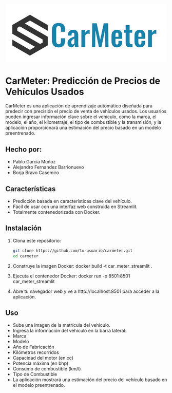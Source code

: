 ![CarMeter](img/carmeter.png)

# CarMeter: Predicción de Precios de Vehículos Usados

CarMeter es una aplicación de aprendizaje automático diseñada para predecir con precisión el precio de venta de vehículos usados. Los usuarios pueden ingresar información clave sobre el vehículo, como la marca, el modelo, el año, el kilometraje, el tipo de combustible y la transmisión, y la aplicación proporcionará una estimación del precio basado en un modelo preentrenado.

## Hecho por:
   * Pablo García Muñoz
   * Alejandro Fernandez Barrionuevo
   * Borja Bravo Casemiro

## Características
- Predicción basada en características clave del vehículo.
- Fácil de usar con una interfaz web construida en Streamlit.
- Totalmente contenedorizada con Docker.

## Instalación
1. Clona este repositorio:
   ```bash
   git clone https://github.com/tu-usuario/carmeter.git
   cd carmeter

2. Construye la imagen Docker:
   docker build -t car_meter_streamlit .

3. Ejecuta el contenedor Docker:
   docker run -p 8501:8501 car_meter_streamlit

4. Abre tu navegador web y ve a http://localhost:8501 para acceder a la aplicación.

## Uso
* Sube una imagen de la matrícula del vehículo.
* Ingresa la información del vehículo en la barra lateral:
* Marca
* Modelo
* Año de Fabricación
* Kilómetros recorridos
* Capacidad del motor (en cc)
* Potencia máxima (en bhp)
* Consumo de combustible (km/l)
* Tipo de Combustible
* La aplicación mostrará una estimación del precio del vehículo basado en el modelo preentrenado.
